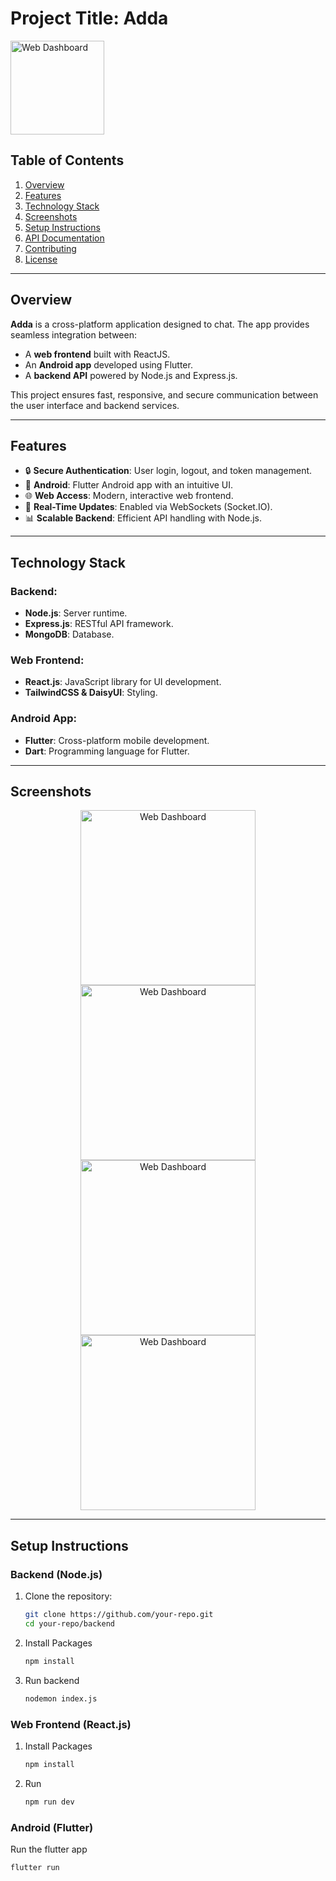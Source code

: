 # Project Title: **Adda**

<img src="./images/logo.png" alt="Web Dashboard" width="150">

## Table of Contents
1. [Overview](#overview)
2. [Features](#features)
3. [Technology Stack](#technology-stack)
4. [Screenshots](#screenshots)
5. [Setup Instructions](#setup-instructions)
6. [API Documentation](#api-documentation)
7. [Contributing](#contributing)
8. [License](#license)

---

## Overview

**Adda** is a cross-platform application designed to chat. The app provides seamless integration between:
- A **web frontend** built with ReactJS.
- An **Android app** developed using Flutter.
- A **backend API** powered by Node.js and Express.js.

This project ensures fast, responsive, and secure communication between the user interface and backend services.

---

## Features
- 🔒 **Secure Authentication**: User login, logout, and token management.
- 📱 **Android**: Flutter Android app with an intuitive UI.
- 🌐 **Web Access**: Modern, interactive web frontend.
- 🌟 **Real-Time Updates**: Enabled via WebSockets (Socket.IO).
- 📊 **Scalable Backend**: Efficient API handling with Node.js.

---

## Technology Stack

### Backend:
- **Node.js**: Server runtime.
- **Express.js**: RESTful API framework.
- **MongoDB**: Database.

### Web Frontend:
- **React.js**: JavaScript library for UI development.
- **TailwindCSS & DaisyUI**: Styling.

### Android App:
- **Flutter**: Cross-platform mobile development.
- **Dart**: Programming language for Flutter.

---

## Screenshots
<p align="center" gap>
    <img src="./images/login.jpg" alt="Web Dashboard" width="280">
    <img src="./images/registration.jpg" alt="Web Dashboard" width="280">
    <img src="./images/home.jpg" alt="Web Dashboard" width="280">
    <img src="./images/messages.jpg" alt="Web Dashboard" width="280">
</p>




---

## Setup Instructions

### Backend (Node.js)
1. Clone the repository:
   ```bash
   git clone https://github.com/your-repo.git
   cd your-repo/backend

2. Install Packages
    ```bash
    npm install

3. Run backend
    ```bash
    nodemon index.js


### Web Frontend (React.js)
1. Install Packages
    ```bash
    npm install

2. Run
    ```bash
    npm run dev

### Android (Flutter)
Run the flutter app
   ```bash
   flutter run


